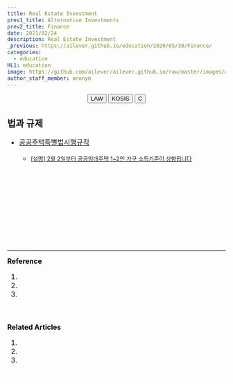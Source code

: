```yaml
---
title: Real Estate Investment
prev1_title: Alternative Investments
prev2_title: Finance
date: 2021/02/24
description: Real Estate Investment
_previous: https://ailever.github.io/education/2020/05/30/Finance/
categories:
  - education
HL1: education
image: https://github.com/ailever/ailever.github.io/raw/master/images/unsplash/gray_Finance.png
author_staff_member: anonym
---
```


<!-- Top Block -->
<div align="center" class="top_btn_box">
  <button class="top_btn" type="button" onclick="location.href='https://www.law.go.kr/'">LAW</button>
  <button class="top_btn" type="button" onclick="location.href='https://kosis.kr/search/search.do'">KOSIS</button>
  <button class="top_btn" type="button" onclick="location.href='#'">C</button>
</div>
<!-- Top Block -->

## 법과 규제
<div align="left" style="font-size:medium;font-weight:normal;color:black;background-color:unset;">
<ul>
  <li><a href="https://www.law.go.kr/법령/공공주택특별법시행규칙">공공주택특별법시행규칙</a></li>
  <ul><li><a href="http://www.molit.go.kr/USR/NEWS/m_72/dtl.jsp?lcmspage=1&id=95085134" style="font-size:small;">[설명] 2월 2일부터 공공임대주택 1~2인 가구 소득기준이 상향됩니다</a></li></ul>
</ul>  
<br><br></div>




<!-- Content Block -->
<div align="left" style="font-size:medium;font-weight:normal;color:black;background-color:unset;">　<br><br></div>
<div align="left" style="font-size:medium;font-weight:normal;color:black;background-color:unset;">　<br><br></div>
<div align="left" style="font-size:medium;font-weight:normal;color:black;background-color:unset;">　<br><br></div>
<!-- Content Block -->

---

<!-- Reference Block -->
<div align="left" style="font-size:medium;font-weight:normal;color:black;background-color:unset;">
<b>Reference</b>
<ol>
  <li></li>
  <li></li>
  <li></li>
</ol>
<br><br></div>
<!-- Reference Block -->

<!-- Article Block -->
<div align="left" style="font-size:medium;font-weight:normal;color:black;background-color:unset;">
<b>Related Articles</b>
<ol>
  <li></li>
  <li></li>
  <li></li>
</ol>
</div>
<!-- Article Block -->

<!-- Bottom Block -->
<div align="center" class="bottom_btn_box">
  <span class="bottom_btn"><a href="https://github.com/ailever/ailever.github.io/blob/master/_posts/education/2021-02-24-_FI-ai-kr-real-estate-investment.md" target="_blank" style="color:white">Edit</a></span>
</div>
<!-- Bottom Block -->

<!-- Notice
# Mathematical Expression
- outline : $  $
- inline  : $$  $$

# Default Div Tag
- align : left, right, center
- font-size : xx-small, x-small, small, medium, large, x-large, xx-large
- font-weight : normal, bold
- color : red, orange, yellow, green, cyan, blue, purple, pink, white, gray, brown
- background-color : red, orange, yellow, green, cyan, blue, purple, pink, white, gray, brown

# Html Ref
- color code : https://htmlcolorcodes.com/
- tags : https://www.w3schools.com/tags/default.asp
- attributes : https://www.w3schools.com/tags/ref_attributes.asp
Notice -->


